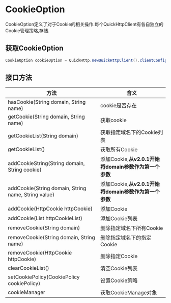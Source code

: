 # CookieOption

CookieOption定义了对于Cookie的相关操作.每个QuickHttpClient有各自独立的Cookie管理策略,存储.

## 获取CookieOption

```java
CookieOption cookieOption = QuickHttp.newQuickHttpClient().clientConfig().cookieOption();
```

## 接口方法

|方法|含义|
|---|---|
|hasCookie(String domain, String name)|cookie是否存在|
|getCookie(String domain, String name)|获取cookie|
|getCookieList(String domain)|获取指定域名下的Cookie列表|
|getCookieList()|获取所有Cookie|
|addCookieString(String domain, String cookie)|添加Cookie,**从v2.0.1开始将domain参数作为第一个参数**|
|addCookie(String domain, String name, String value)|添加Cookie,**从v2.0.1开始将domain参数作为第一个参数**|
|addCookie(HttpCookie httpCookie)|添加Cookie|
|addCookie(List<HttpCookie> httpCookieList)|添加Cookie列表|
|removeCookie(String domain)|删除指定域名下所有Cookie|
|removeCookie(String domain, String name)|删除指定域名下的指定Cookie|
|removeCookie(HttpCookie httpCookie)|删除指定Cookie|
|clearCookieList()|清空Cookie列表|
|setCookiePolicy(CookiePolicy cookiePolicy)|设置Cookie策略|
|cookieManager|获取CookieManage对象|

